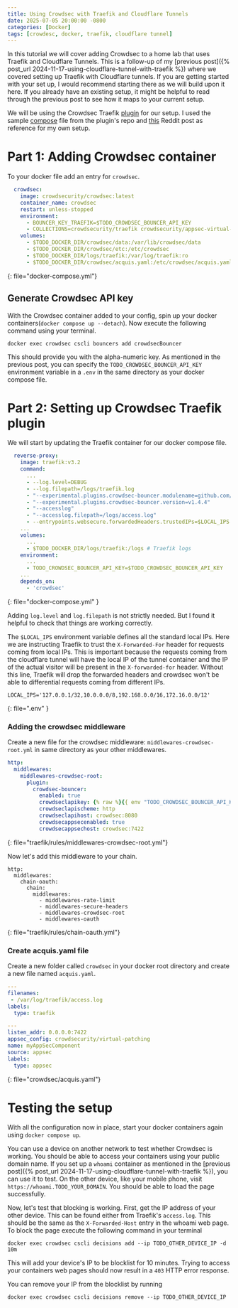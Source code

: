 ```yaml
---
title: Using Crowdsec with Traefik and Cloudflare Tunnels
date: 2025-07-05 20:00:00 -0800
categories: [Docker]
tags: [crowdesc, docker, traefik, cloudflare tunnel]
---
```


In this tutorial we will cover adding Crowdsec to a home lab that uses Traefik and Cloudflare Tunnels. This is a follow-up of my [previous post]({% post_url 2024-11-17-using-cloudflare-tunnel-with-traefik %}) where we covered setting up Traefik with Cloudflare tunnels. If you are getting started with your set up, I would recommend starting there as we will build upon it here. If you already have an existing setup, it might be helpful to read through the previous post to see how it maps to your current setup.

We will be using the Crowdsec Traefik [plugin](https://github.com/maxlerebourg/crowdsec-bouncer-traefik-plugin) for our setup. I used the sample [compose](https://github.com/maxlerebourg/crowdsec-bouncer-traefik-plugin/blob/abae855d9e82e248806f110beb956499e55f9394/docker-compose.yml) file from the plugin's repo and [this](https://www.reddit.com/r/selfhosted/comments/1dcn19v/standing_up_the_crowdsec_bouncer_plugin_in_traefik/) Reddit post as reference for my own setup.

# Part 1: Adding Crowdsec container

To your docker file add an entry for `crowdsec`.

```yaml
  crowdsec:
    image: crowdsecurity/crowdsec:latest
    container_name: crowdsec
    restart: unless-stopped
    environment:
      - BOUNCER_KEY_TRAEFIK=$TODO_CROWDSEC_BOUNCER_API_KEY
      - COLLECTIONS=crowdsecurity/traefik crowdsecurity/appsec-virtual-patching crowdsecurity/appsec-generic-rules
    volumes:
      - $TODO_DOCKER_DIR/crowdsec/data:/var/lib/crowdsec/data
      - $TODO_DOCKER_DIR/crowdsec/etc:/etc/crowdsec
      - $TODO_DOCKER_DIR/logs/traefik:/var/log/traefik:ro
      - $TODO_DOCKER_DIR/crowdsec/acquis.yaml:/etc/crowdsec/acquis.yaml:ro
```
{: file="docker-compose.yml"}

## Generate Crowdsec API key

With the Crowdsec container added to your config, spin up your docker containers(`docker compose up --detach`). Now execute the following command using your terminal.

```shell
docker exec crowdsec cscli bouncers add crowdsecBouncer
```

This should provide you with the alpha-numeric key. As mentioned in the previous post, you can specify the `TODO_CROWDSEC_BOUNCER_API_KEY` environment variable in a `.env` in the same directory as your docker compose file.

# Part 2: Setting up Crowdsec Traefik plugin

We will start by updating the Traefik container for our docker compose file.

```yaml
  reverse-proxy:
    image: traefik:v3.2
    command: 
      ...
      - --log.level=DEBUG
      - --log.filepath=/logs/traefik.log
      - "--experimental.plugins.crowdsec-bouncer.modulename=github.com/maxlerebourg/crowdsec-bouncer-traefik-plugin"
      - "--experimental.plugins.crowdsec-bouncer.version=v1.4.4"
      - "--accesslog"
      - "--accesslog.filepath=/logs/access.log"
      - --entrypoints.websecure.forwardedHeaders.trustedIPs=$LOCAL_IPS
    ...
    volumes:
      ...
      - $TODO_DOCKER_DIR/logs/traefik:/logs # Traefik logs
    environment:
      ...
      - TODO_CROWDSEC_BOUNCER_API_KEY=$TODO_CROWDSEC_BOUNCER_API_KEY
    ...
    depends_on:
      - 'crowdsec'
```
{: file="docker-compose.yml" }

Adding `log.level` and `log.filepath` is not strictly needed. But I found it helpful to check that things are working correctly.

The `$LOCAL_IPS` environment variable defines all the standard local IPs. Here we are instructing Traefik to trust the `X-Forwarded-For` header for requests coming from local IPs. This is important because the requests coming from the cloudflare tunnel will have the local IP of the tunnel container and the IP of the actual visitor will be present in the `X-forwarded-for` header. Without this line, Traefik will drop the forwarded headers and crowdsec won't be able to differential requests coming from different IPs.

```shell
LOCAL_IPS='127.0.0.1/32,10.0.0.0/8,192.168.0.0/16,172.16.0.0/12'
```
{: file=".env" }

### Adding the crowdsec middleware

Create a new file for the crowdsec middleware: `middlewares-crowdsec-root.yml` in same directory as your other middlewares.

```yaml
http:
  middlewares:
    middlewares-crowdsec-root:
      plugin:
        crowdsec-bouncer:
          enabled: true
          crowdseclapikey: {% raw %}{{ env "TODO_CROWDSEC_BOUNCER_API_KEY" }}{% endraw %}
          crowdseclapischeme: http
          crowdseclapihost: crowdsec:8080
          crowdsecappsecenabled: true
          crowdsecappsechost: crowdsec:7422
```
{: file="traefik/rules/middlewares-crowdsec-root.yml"}

Now let's add this middleware to your chain.
```
http:
  middlewares:
    chain-oauth:
      chain:
        middlewares:
          - middlewares-rate-limit
          - middlewares-secure-headers
          - middlewares-crowdsec-root
          - middlewares-oauth
```
{: file="traefik/rules/chain-oauth.yml"}

### Create acquis.yaml file

Create a new folder called `crowdsec` in your docker root directory and create a new file named `acquis.yaml`.

```yaml
---
filenames:
 - /var/log/traefik/access.log
labels:
  type: traefik

---
listen_addr: 0.0.0.0:7422
appsec_config: crowdsecurity/virtual-patching
name: myAppSecComponent
source: appsec
labels:
  type: appsec
```
{: file="crowdsec/acquis.yaml"}

# Testing the setup

With all the configuration now in place, start your docker containers again using `docker compose up`.

You can use a device on another network to test whether Crowdsec is working. You should be able to access your containers using your public domain name. If you set up a `whoami` container as mentioned in the [previous post]({% post_url 2024-11-17-using-cloudflare-tunnel-with-traefik %}), you can use it to test. On the other device, like your mobile phone, visit `https://whoami.TODO_YOUR_DOMAIN`. You should be able to load the page successfully.

Now, let's test that blocking is working. First, get the IP address of your other device. This can be found either from Traefik's `access.log`. This should be the same as the `X-Forwarded-Host` entry in the whoami web page. To block the page execute the following command in your terminal

```shell
docker exec crowdsec cscli decisions add --ip TODO_OTHER_DEVICE_IP -d 10m
```

This will add your device's IP to be blocklist for 10 minutes. Trying to access your containers web pages should now result in a `403` HTTP error response.

You can remove your IP from the blocklist by running

```shell
docker exec crowdsec cscli decisions remove --ip TODO_OTHER_DEVICE_IP
```
